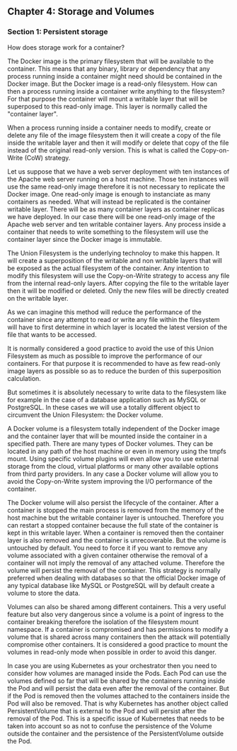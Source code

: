 ## Chapter 4: Storage and Volumes

### Section 1: Persistent storage

How does storage work for a container?

The Docker image is the primary filesystem that will be available to the container.
This means that any binary, library or dependency that any process running inside a container might need should be contained in the Docker image.
But the Docker image is a read-only filesystem.
How can then a process running inside a container write anything to the filesystem?
For that purpose the container will mount a writable layer that will be superposed to this read-only image.
This layer is normally called the "container layer".

When a process running inside a container needs to modify, create or delete any file of the image filesystem then it will create a copy of the file inside the writable layer and then it will modify or delete that copy of the file instead of the original read-only version.
This is what is called the Copy-on-Write (CoW) strategy.

Let us suppose that we have a web server deployment with ten instances of the Apache web server running on a host machine.
Those ten instances will use the same read-only image therefore it is not necessary to replicate the Docker image.
One read-only image is enough to instanciate as many containers as needed.
What will instead be replicated is the container writable layer.
There will be as many container layers as container replicas we have deployed.
In our case there will be one read-only image of the Apache web server and ten writable container layers.
Any process inside a container that needs to write something to the filesystem will use the container layer since the Docker image is immutable.

The Union Filesystem is the underlying technoloy to make this happen. 
It will create a superposition of the writable and non writable layers that will be exposed as the actual filesystem of the container.
Any intention to modify this filesystem will use the Copy-on-Write strategy to access any file from the internal read-only layers.
After copying the file to the writable layer then it will be modified or deleted.
Only the new files will be directly created on the writable layer.

As we can imagine this method will reduce the performance of the container since any attempt to read or write any file within the filesystem will have to first determine in which layer is located the latest version of the file that wants to be accessed.

It is normally considered a good practice to avoid the use of this Union Filesystem as much as possible to improve the performance of our containers.
For that purpose it is recommended to have as few read-only image layers as possible so as to reduce the burden of this superposition calculation.

But sometimes it is absolutely necessary to write data to the filesystem like for example in the case of a database application such as MySQL or PostgreSQL.
In these cases we will use a totally different object to circumvent the Union Filesystem: the Docker volume.

A Docker volume is a filesystem totally independent of the Docker image and the container layer that will be mounted inside the container in a specified path.
There are many types of Docker volumes.
They can be located in any path of the host machine or even in memory using the tmpfs mount.
Using specific volume plugins will even allow you to use external storage from the cloud, virtual platforms or many other available options from third party providers.
In any case a Docker volume will allow you to avoid the Copy-on-Write system improving the I/O performance of the container.

The Docker volume will also persist the lifecycle of the container. 
After a container is stopped the main process is removed from the memory of the host machine but the writable container layer is untouched.
Therefore you can restart a stopped container because the full state of the container is kept in this writable layer.
When a container is removed then the container layer is also removed and the container is unrecoverable.
But the volume is untouched by default.
You need to force it if you want to remove any volume associated with a given container otherwise the removal of a container will not imply the removal of any attached volume.
Therefore the volume will persist the removal of the container.
This strategy is normally preferred when dealing with databases so that the official Docker image of any typical database like MySQL or PostgreSQL will by default create a volume to store the data.

Volumes can also be shared among different containers.
This a very useful feature but also very dangerous since a volume is a point of ingress to the container breaking therefore the isolation of the filesystem mount namespace.
If a container is compromised and has permissions to modify a volume that is shared across many containers then the attack will potentially compromise other containers.
It is considered a good practice to mount the volumes in read-only mode when possible in order to avoid this danger.

In case you are using Kubernetes as your orchestrator then you need to consider how volumes are managed inside the Pods.
Each Pod can use the volumes defined so far that will be shared by the containers running inside the Pod and will persist the data even after the removal of the container.
But if the Pod is removed then the volumes attached to the containers inside the Pod will also be removed.
That is why Kubernetes has another object called PersistentVolume that is external to the Pod and will persist after the removal of the Pod.
This is a specific issue of Kubernetes that needs to be taken into account so as not to confuse the persistence of the Volume outside the container and the persistence of the PersistentVolume outside the Pod.

